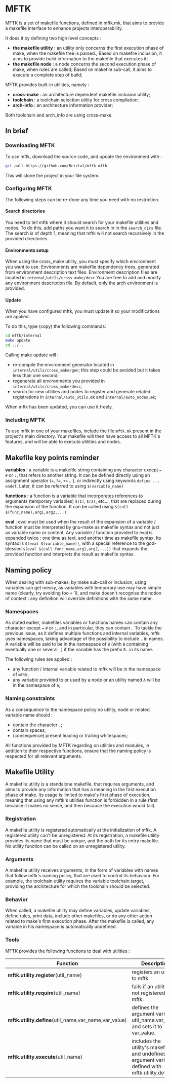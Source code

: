 # MFTK

MFTK is a set of makefile functions, defined in mftk.mk, that aims to provide 
a makefile interface to enhance projects interoperability.

It does it by defining two high level concepts :
- **the makefile utility** : an utility only concerns the first execution phase of make, 
when the makefile tree is parsed.;
Based on makefile inclusion, it aims to provide build information to the 
makefile that executes it;
- **the makefile node** : a node concerns the second execution phase of make, when 
rules are called; 
Based on makefile sub-call, it aims to execute a complete step of build;

MFTK provides built-in utilities, namely :
- **cross-make** : an architecture dependent makefile inclusion utility; 
- **toolchain** : a toolchain selection utility for cross compilation;
- **arch-info** : an architecture information provider;

Both toolchain and arch_info are using cross-make.

## In brief

### Downloading MFTK

To use mftk, download the source code, and update the environment with :

```bash
git pull https://github.com/Briztal/mftk mftk
```

This will clone the project in your file system.

### Configuring MFTK

The following steps can be re-done any time you need with no restriction.

#### Search directories

You need to tell mftk where it should search for your makefile utilities and 
nodes.
To do this, add paths you want it to search in in the `search_dirs` file.
The search is of depth 1, meaning that mftk will not search recursively in the 
provided directories.

#### Environments setup

When using the cross_make utility, you must specify which environment you 
want to use.
Environments are makefile dependency trees, generated from environment 
description text files.
Environment description files are located in `internal/utils/cross_make/desc`
You are free to add and modify any environment description file. By default, 
only the arch environment is provided.

#### Update

When you have configured mftk, you must update it so your modifications are 
applied.

To do this, type (copy) the following commands:

```bash
cd mftk/internal
make update
cd ../..
```

Calling make update will :
- re-compile the environment generator located in 
`internal/utils/cross_make/gen`;
this step could be avoided but it takes less than one second;
- regenerate all environments you provided in `internal/utils/cross_make/desc`;
- search for new utilities and nodes to register and generate related 
registrations in `internal/auto_utils.mk` and `internal/auto_nodes.mk`;

When mftk has been updated, you can use it freely.

### Including MFTK

To use mftk in one of your makefiles, include the file `mftk.mk` present in 
the project's main directory.
Your makefile will then have access to all MFTK's features, and will be able 
to execute utilities and nodes.

## Makefile key points reminder

**variables** : a variable is a makefile string containing any character except 
```=``` ```#``` or ```:```, that refers to another string.
It can be defined directly using an assignment operator (```=```,  ```?=```, 
```+=``` ...), or indirectly using keywords ```define ... endef```.
Later, it can be referred to using ```$(variable_name)```

**functions** : a function is a variable that incorporates references to arguments 
(temporary variables) ```$(1)```, ```$(2)```, etc..., that are replaced during
the expansion of the function.
It can be called using ```$(call $(func_name),arg1,arg2,...)```.

**eval** : eval must be used when the result of the expansion of a variable / 
function must be interpreted by gnu-make as makefile syntax and not just 
as variable name or content.
Any variable / function provided to eval is expanded twice : one time as text, 
and another time as makefile syntax.
Its syntax is ```$(eval $(variable_name))```, with a special reference to the 
god-blessed ```$(eval $(call func_name,arg1,arg2,...))``` that expands the 
provided function and interprets the result as makefile syntax.

## Naming policy

When dealing with sub-makes, by make sub-call or inclusion, using variables 
can get messy, as variables with temporary use may have simple name (clearly, 
try avoiding foo = 1), and make doesn't recognise the notion of context : any 
definition will override definitions with the same name.

### Namespaces

As stated earlier, makefiles variables or functions names can contain any 
character except ```=``` ```#``` or ```:```, and in particular, they can 
contain```.```.
To tackle the previous issue, as it defines multiple functions and internal 
variables, mftk uses namespaces, taking advantage of the possibility to include 
```.``` in names.
A variable will be said to be in the namespace of ```B``` (with ```B```
containing eventually one or several ```.```) if the variable has the prefix
```B.``` in its name.

The following rules are applied :
- any function / internal variable related to mftk will be in the namespace of
```mftk```;
- any variable provided to or used by a node or an utility named ```A``` will 
be in the namespace of ```A```;

### Naming constraints

As a consequence to the namespace policy no utility, node or related variable 
name should :
- contain the character ```.```;
- contain spaces;
- (consequence) present leading or trailing whitespaces;

All functions provided by MFTK regarding on utilities and modules, in addition 
to their respective functions, ensure that the naming policy is respected for 
all relevant arguments.

## Makefile Utility

A makefile utility is a standalone makefile, that requires arguments, and aims 
to provide any information that has a meaning in the first execution phase of 
make.
Its usage is limited to make's first phase of execution, meaning that 
using any mftk's utilities function is forbidden in a rule (first because it
makes no sense, and then because the execution would fail).

### Registration

A makefile utility is registered automatically at the initialization of mftk. 
A registered utility can't be unregistered.
At its registration, a makefile utility provides its name that must be unique, 
and the path for its entry makefile.
No utility function can be called on an unregistered utility.

### Arguments

A makefile utility receives arguments, in the form of variables with names 
that follow mftk's naming policy, that are used to control its behaviour.
For example, the toolchain utility requires the variable toolchain.target, 
providing the architecture for which the toolchain should be selected.

### Behavior

When called, a makefile utility may define variables, update variables, 
define rules, print data, include other makefiles, or do any other action 
related to make's first execution phase.
After the makefile is called, any variable in his namespace is automatically 
undefined.

### Tools

MFTK provides the following functions to deal with utilities :

Function | Description
---- | -------------
**mftk.utility.register**(util_name) | registers an utility to mftk.
**mftk.utility.require**(util_name) | fails if an utility is not registered to mftk.
**mftk.utility.define**(util_name,var_name,var_value) | defines the argument variable util_name.var_name and sets it to var_value.
**mftk.utility.execute**(util_name) | includes the utility's makefile, and undefines any argument variable defined with mftk.utility.define.
